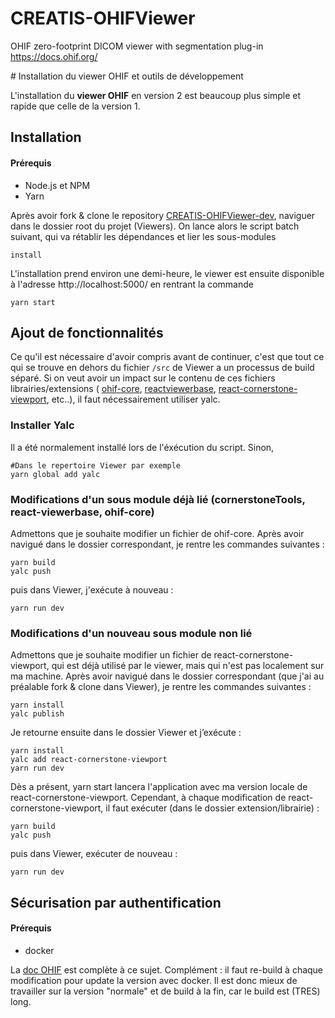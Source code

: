 # CREATIS-OHIFViewer
OHIF zero-footprint DICOM viewer with segmentation plug-in https://docs.ohif.org/

﻿# Installation du viewer OHIF et outils de développement 

L'installation du **viewer OHIF** en version 2 est beaucoup plus simple et rapide que celle de la version 1.

## Installation
#### Prérequis 
* Node.js et NPM
* Yarn


Après avoir fork & clone le  repository [CREATIS-OHIFViewer-dev](https://github.com/MathisGuilhin/CREATIS-OHIFViewer-dev), naviguer dans le dossier root du projet (Viewers). 
On lance alors le script batch suivant, qui va rétablir les dépendances et lier les sous-modules

```shell
install
```
L'installation prend environ une demi-heure, le viewer est ensuite disponible à l'adresse http://localhost:5000/ en rentrant la commande 
```shell
yarn start
```
## Ajout de fonctionnalités
Ce qu'il est nécessaire d'avoir compris avant de continuer, c'est que tout ce qui se trouve en dehors du fichier `/src` de Viewer a un processus de build séparé. Si on veut avoir un impact sur le contenu de ces fichiers librairies/extensions ( [ohif-core](https://github.com/OHIF/ohif-core), [reactviewerbase](https://github.com/OHIF/react-viewerbase), [react-cornerstone-viewport](https://github.com/cornerstonejs/react-cornerstone-viewport), etc..), il faut nécessairement utiliser yalc.

### Installer Yalc

Il a été normalement installé lors de l'éxécution du script.
Sinon,

```shell
#Dans le repertoire Viewer par exemple
yarn global add yalc
```
### Modifications d'un sous module déjà lié (cornerstoneTools, react-viewerbase, ohif-core)
Admettons que je souhaite modifier un fichier de ohif-core. Après avoir navigué dans le dossier correspondant, je rentre les commandes suivantes :

```shell
yarn build 
yalc push
```
puis dans Viewer, j'exécute à nouveau :
```shell 
yarn run dev
```
### Modifications d'un nouveau sous module non lié

Admettons que je souhaite modifier un fichier de react-cornerstone-viewport, qui est déjà utilisé par le viewer, mais qui n'est pas localement sur ma machine. Après avoir navigué dans le dossier correspondant (que j'ai au préalable fork & clone dans Viewer), je rentre les commandes suivantes :
```shell
yarn install 
yalc publish
```
Je retourne ensuite dans le dossier Viewer et j’exécute : 
```shell
yarn install 
yalc add react-cornerstone-viewport 
yarn run dev
```
Dès a présent, yarn start lancera l'application avec ma version locale de react-cornerstone-viewport.
Cependant, à chaque modification de react-cornerstone-viewport, il faut exécuter (dans le dossier extension/librairie) :

```shell
yarn build 
yalc push
```
puis dans Viewer, exécuter de nouveau :
```shell 
yarn run dev
```

## Sécurisation par authentification 
#### Prérequis 
* docker

La [doc OHIF](https://docs.ohif.org/deployment/recipes/user-account-control.html) est complète à ce sujet.
Complément : il faut re-build à chaque modification pour update la version avec docker. Il est donc mieux de travailler sur la version "normale" et de build à la fin, car le build est (TRES) long.

